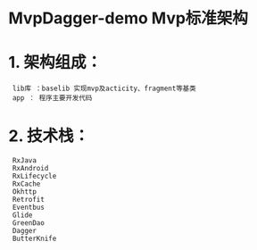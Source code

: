 # MvpDagger-demo Mvp标准架构
# 1. 架构组成：
     lib库 ：baselib 实现mvp及acticity、fragment等基类
     app ： 程序主要开发代码
    
# 2. 技术栈：
     RxJava 
     RxAndroid
     RxLifecycle
     RxCache
     Okhttp 
     Retrofit
     Eventbus
     Glide
     GreenDao
     Dagger
     ButterKnife
  
